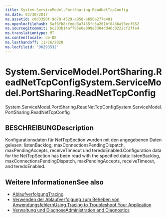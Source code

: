 ```yaml
---
title: System.ServiceModel.PortSharing.ReadNetTcpConfig
ms.date: 03/30/2017
ms.assetid: c0d3350f-9d70-4529-a958-eb56a277e401
ms.openlocfilehash: 5af6fb8cfeed6a7455fc5a261bf8436a95ecf552
ms.sourcegitcommit: bc293b14af795e0e999e3304dd40c0222cf2ffe4
ms.translationtype: MT
ms.contentlocale: de-DE
ms.lasthandoff: 11/26/2020
ms.locfileid: "96293532"
---
```

# <a name="systemservicemodelportsharingreadnettcpconfig"></a><span data-ttu-id="b6e8c-102">System.ServiceModel.PortSharing.ReadNetTcpConfig</span><span class="sxs-lookup"><span data-stu-id="b6e8c-102">System.ServiceModel.PortSharing.ReadNetTcpConfig</span></span>

<span data-ttu-id="b6e8c-103">System.ServiceModel.PortSharing.ReadNetTcpConfig</span><span class="sxs-lookup"><span data-stu-id="b6e8c-103">System.ServiceModel.PortSharing.ReadNetTcpConfig</span></span>  
  
## <a name="description"></a><span data-ttu-id="b6e8c-104">BESCHREIBUNG</span><span class="sxs-lookup"><span data-stu-id="b6e8c-104">Description</span></span>  

 <span data-ttu-id="b6e8c-105">Konfigurationsdaten für NetTcpSection wurden mit den angegebenen Daten gelesen: listenBacklog, maxConnectionsPendingDispatch, maxPendingAccepts, receiveTimeout und teredoEnabled.</span><span class="sxs-lookup"><span data-stu-id="b6e8c-105">Configuration data for the NetTcpSection has been read with the specified data:  listenBacklog, maxConnectionsPendingDispatch, maxPendingAccepts, receiveTimeout, and teredoEnabled.</span></span>  
  
## <a name="see-also"></a><span data-ttu-id="b6e8c-106">Weitere Informationen</span><span class="sxs-lookup"><span data-stu-id="b6e8c-106">See also</span></span>

- [<span data-ttu-id="b6e8c-107">Ablaufverfolgung</span><span class="sxs-lookup"><span data-stu-id="b6e8c-107">Tracing</span></span>](index.md)
- [<span data-ttu-id="b6e8c-108">Verwenden der Ablaufverfolgung zum Beheben von Anwendungsfehlern</span><span class="sxs-lookup"><span data-stu-id="b6e8c-108">Using Tracing to Troubleshoot Your Application</span></span>](using-tracing-to-troubleshoot-your-application.md)
- [<span data-ttu-id="b6e8c-109">Verwaltung und Diagnose</span><span class="sxs-lookup"><span data-stu-id="b6e8c-109">Administration and Diagnostics</span></span>](../index.md)
